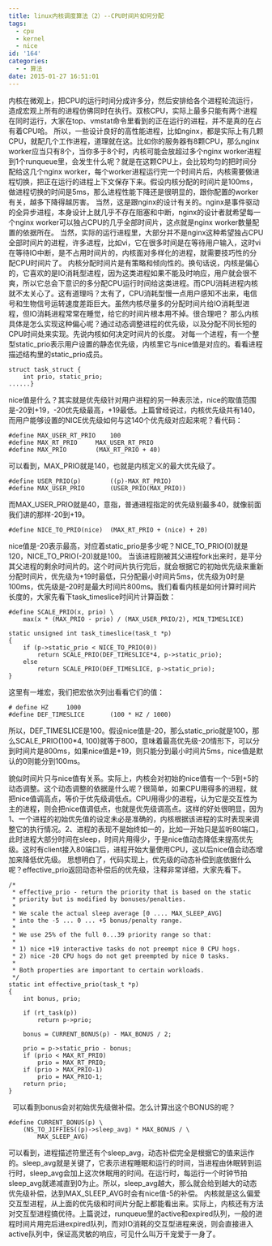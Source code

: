 ```yaml
---
title: linux内核调度算法（2）--CPU时间片如何分配
tags:
  - cpu
  - kernel
  - nice
id: '164'
categories:
  - - 算法
date: 2015-01-27 16:51:01
---
```


内核在微观上，把CPU的运行时间分成许多分，然后安排给各个进程轮流运行，造成宏观上所有的进程仿佛同时在执行。双核CPU，实际上最多只能有两个进程在同时运行，大家在top、vmstat命令里看到的正在运行的进程，并不是真的在占有着CPU哈。 所以，一些设计良好的高性能进程，比如nginx，都是实际上有几颗CPU，就配几个工作进程，道理就在这。比如你的服务器有8颗CPU，那么nginx worker应当只有8个，当你多于8个时，内核可能会放超过多个nginx worker进程到1个runqueue里，会发生什么呢？就是在这颗CPU上，会比较均匀的把时间分配给这几个nginx worker，每个worker进程运行完一个时间片后，内核需要做进程切换，把正在运行的进程上下文保存下来。假设内核分配的时间片是100ms，做进程切换的时间是5ms，那么进程性能下降还是很明显的，跟你配置的worker有关，越多下降得越厉害。 当然，这是跟nginx的设计有关的。nginx是事件驱动的全异步进程，本身设计上就几乎不存在阻塞和中断，nginx的设计者就希望每一个nginx worker可以独占CPU的几乎全部时间片，这点就是nginx worker数量配置的依据所在。 当然，实际的运行进程里，大部分并不是nginx这种希望独占CPU全部时间片的进程，许多进程，比如vi，它在很多时间是在等待用户输入，这时vi在等待IO中断，是不占用时间片的，内核面对多样化的进程，就需要技巧性的分配CPU时间片了。 内核分配时间片是有策略和倾向性的。换句话说，内核是偏心的，它喜欢的是IO消耗型进程，因为这类进程如果不能及时响应，用户就会很不爽，所以它总会下意识的多分配CPU运行时间给这类进程。而CPU消耗进程内核就不太关心了。这有道理吗？太有了，CPU消耗型慢一点用户感知不出来，电信号和生物信号运转速度差距巨大。虽然内核尽量多的分配时间片给IO消耗型进程，但IO消耗进程常常在睡觉，给它的时间片根本用不掉。很合理吧？ 那么内核具体是怎么实现这种偏心呢？通过动态调整进程的优先级，以及分配不同长短的CPU时间处来实现。先说内核如何决定时间片的长度。 对每一个进程，有一个整型static\_prio表示用户设置的静态优先级，内核里它与nice值是对应的。看看进程描述结构里的static\_prio成员。

```
struct task_struct {  
    int prio, static_prio;  
......}  
```

nice值是什么？其实就是优先级针对用户进程的另一种表示法，nice的取值范围是-20到+19，-20优先级最高，+19最低。上篇曾经说过，内核优先级共有140，而用户能够设置的NICE优先级如何与这140个优先级对应起来呢？看代码：

```
#define MAX_USER_RT_PRIO    100  
#define MAX_RT_PRIO     MAX_USER_RT_PRIO  
#define MAX_PRIO        (MAX_RT_PRIO + 40)  
```

可以看到，MAX\_PRIO就是140，也就是内核定义的最大优先级了。

```
#define USER_PRIO(p)        ((p)-MAX_RT_PRIO)  
#define MAX_USER_PRIO       (USER_PRIO(MAX_PRIO))  
```

而MAX\_USER\_PRIO就是40，意指，普通进程指定的优先级别最多40，就像前面我们讲的那样-20到+19。

```
#define NICE_TO_PRIO(nice)  (MAX_RT_PRIO + (nice) + 20)  
```

nice值是-20表示最高，对应着static\_prio是多少呢？NICE\_TO\_PRIO(0)就是120，NICE\_TO\_PRIO(-20)就是100。 当该进程刚被其父进程fork出来时，是平分其父进程的剩余时间片的。这个时间片执行完后，就会根据它的初始优先级来重新分配时间片，优先级为+19时最低，只分配最小时间片5ms，优先级为0时是100ms，优先级是-20时是最大时间片800ms。我们看看内核是如何计算时间片长度的，大家先看下task\_timeslice时间片计算函数：

```
#define SCALE_PRIO(x, prio) \  
    max(x * (MAX_PRIO - prio) / (MAX_USER_PRIO/2), MIN_TIMESLICE)  
  
static unsigned int task_timeslice(task_t *p)  
{  
    if (p->static_prio < NICE_TO_PRIO(0))  
        return SCALE_PRIO(DEF_TIMESLICE*4, p->static_prio);  
    else  
        return SCALE_PRIO(DEF_TIMESLICE, p->static_prio);  
}  
```

这里有一堆宏，我们把宏依次列出看看它们的值：

```
# define HZ     1000      
#define DEF_TIMESLICE       (100 * HZ / 1000)  
```

所以，DEF\_TIMESLICE是100。假设nice值是-20，那么static\_prio就是100，那么SCALE\_PRIO(100\*4, 100)就等于800，意味着最高优先级-20情形下，可以分到时间片是800ms，如果nice值是+19，则只能分到最小时间片5ms，nice值是默认的0则能分到100ms。

貌似时间片只与nice值有关系。实际上，内核会对初始的nice值有一个-5到+5的动态调整。这个动态调整的依据是什么呢？很简单，如果CPU用得多的进程，就把nice值调高点，等价于优先级调低点。CPU用得少的进程，认为它是交互性为主的进程，则会把nice值调低点，也就是优先级调高点。这样的好处很明显，因为1、一个进程的初始优先值的设定未必是准确的，内核根据该进程的实时表现来调整它的执行情况。2、进程的表现不是始终如一的，比如一开始只是监听80端口，此时进程大部分时间在sleep，时间片用得少，于是nice值动态降低来提高优先级。这时有client接入80端口后，进程开始大量使用CPU，这以后nice值会动态增加来降低优先级。 思想明白了，代码实现上，优先级的动态补偿到底依据什么呢？effective\_prio返回动态补偿后的优先级，注释非常详细，大家先看下。

```
/* 
 * effective_prio - return the priority that is based on the static 
 * priority but is modified by bonuses/penalties. 
 * 
 * We scale the actual sleep average [0 .... MAX_SLEEP_AVG] 
 * into the -5 ... 0 ... +5 bonus/penalty range. 
 * 
 * We use 25% of the full 0...39 priority range so that: 
 * 
 * 1) nice +19 interactive tasks do not preempt nice 0 CPU hogs. 
 * 2) nice -20 CPU hogs do not get preempted by nice 0 tasks. 
 * 
 * Both properties are important to certain workloads. 
 */  
static int effective_prio(task_t *p)  
{  
    int bonus, prio;  
  
    if (rt_task(p))  
        return p->prio;  
  
    bonus = CURRENT_BONUS(p) - MAX_BONUS / 2;  
  
    prio = p->static_prio - bonus;  
    if (prio < MAX_RT_PRIO)  
        prio = MAX_RT_PRIO;  
    if (prio > MAX_PRIO-1)  
        prio = MAX_PRIO-1;  
    return prio;  
}  
```

  可以看到bonus会对初始优先级做补偿。怎么计算出这个BONUS的呢？

```
#define CURRENT_BONUS(p) \  
    (NS_TO_JIFFIES((p)->sleep_avg) * MAX_BONUS / \  
        MAX_SLEEP_AVG)  
```

可以看到，进程描述符里还有个sleep\_avg，动态补偿完全是根据它的值来运作的。sleep\_avg就是关键了，它表示进程睡眠和运行的时间，当进程由休眠转到运行时，sleep\_avg会加上这次休眠用的时间。在运行时，每运行一个时钟节拍sleep\_avg就递减直到0为止。所以，sleep\_avg越大，那么就会给到越大的动态优先级补偿，达到MAX\_SLEEP\_AVG时会有nice值-5的补偿。 内核就是这么偏爱交互型进程，从上面的优先级和时间片分配上都能看出来。实际上，内核还有方法对交互型进程搞优待。上篇说过，runqueue里的active和expired队列，一般的进程时间片用完后进expired队列，而对IO消耗的交互型进程来说，则会直接进入active队列中，保证高灵敏的响应，可见什么叫万千宠爱于一身了。